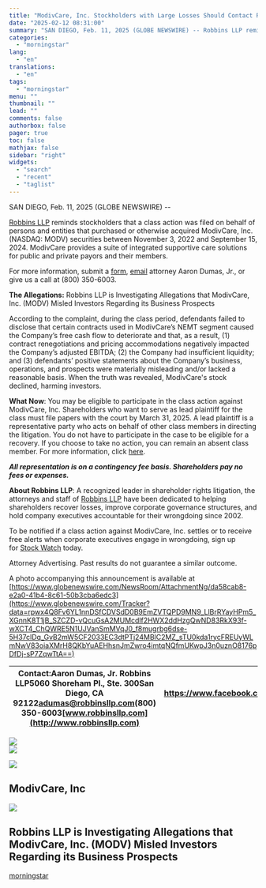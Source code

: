 ```yaml
---
title: "ModivCare, Inc. Stockholders with Large Losses Should Contact Robbins LLP for Information About the MODV Class Action Lawsuit"
date: "2025-02-12 08:31:00"
summary: "SAN DIEGO, Feb. 11, 2025 (GLOBE NEWSWIRE) -- Robbins LLP reminds stockholders that a class action was filed on behalf of persons and entities that purchased or otherwise acquired ModivCare, Inc. (NASDAQ: MODV) securities between November 3, 2022 and September 15, 2024. ModivCare provides a suite of integrated supportive care..."
categories:
  - "morningstar"
lang:
  - "en"
translations:
  - "en"
tags:
  - "morningstar"
menu: ""
thumbnail: ""
lead: ""
comments: false
authorbox: false
pager: true
toc: false
mathjax: false
sidebar: "right"
widgets:
  - "search"
  - "recent"
  - "taglist"
---
```


SAN DIEGO, Feb. 11, 2025 (GLOBE NEWSWIRE) --

[Robbins LLP](https://www.globenewswire.com/Tracker?data=LDNpWHzmV_ymjMZGZ_srNsP-9iqX_O_d1opPE6QCY8oKsIJCKYwHh7qldcobDw7XFHQVo09ps63ogrUy6L83bBjOL0Bqf1mRjx_BBa0J3vk=) reminds stockholders that a class action was filed on behalf of persons and entities that purchased or otherwise acquired ModivCare, Inc. (NASDAQ: MODV) securities between November 3, 2022 and September 15, 2024. ModivCare provides a suite of integrated supportive care solutions for public and private payors and their members.

For more information, submit a [form](https://www.globenewswire.com/Tracker?data=0jQ4n_IBfOxnhHRz1-SGp1mCDtthGBJ4rSgr_RcNlTABqXSp1YJTM9replF3XYYD2oy7hkgEEC36WV62n9msdhoQshji1m8u7FNe9b2rAZs=), [email](https://www.globenewswire.com/Tracker?data=9pium6rkD-0i0s9EttB4km05Ni7PT0_gpmX6Mx1i1NVxxjQCbr4YASQlfjT-5QjZdjpHkc-53AZecvVlisBJpg==) attorney Aaron Dumas, Jr., or give us a call at (800) 350-6003.

**The Allegations:** Robbins LLP is Investigating Allegations that ModivCare, Inc. (MODV) Misled Investors Regarding its Business Prospects

According to the complaint, during the class period, defendants failed to disclose that certain contracts used in ModivCare’s NEMT segment caused the Company’s free cash flow to deteriorate and that, as a result, (1) contract renegotiations and pricing accommodations negatively impacted the Company’s adjusted EBITDA; (2) the Company had insufficient liquidity; and (3) defendants’ positive statements about the Company’s business, operations, and prospects were materially misleading and/or lacked a reasonable basis. When the truth was revealed, ModivCare's stock declined, harming investors.

**What Now**: You may be eligible to participate in the class action against ModivCare, Inc. Shareholders who want to serve as lead plaintiff for the class must file papers with the court by March 31, 2025. A lead plaintiff is a representative party who acts on behalf of other class members in directing the litigation. You do not have to participate in the case to be eligible for a recovery. If you choose to take no action, you can remain an absent class member. For more information, click [here](https://www.globenewswire.com/Tracker?data=IPLSKGKHufbCc0JrBqSC5WvdhkdW5jt-b3P-2ISJRHHW8h176RasNYb3ytPskai1qjsd2Fqgtn51X2FE2mu0dWZqUzz7DXb5xuyoTmI2VZQ=).

***All representation is on a contingency fee basis. Shareholders pay no fees or expenses.***

**About Robbins LLP**: A recognized leader in shareholder rights litigation, the attorneys and staff of [Robbins LLP](https://www.globenewswire.com/Tracker?data=lxT_jHq94Q7UoCq1kI03Obdjg0gULmpseTeNlb_RKUis34ig47v9huge1WhfvtGfTuc1p_GTjRZ5bzQzvRZf9Q==) have been dedicated to helping shareholders recover losses, improve corporate governance structures, and hold company executives accountable for their wrongdoing since 2002.

To be notified if a class action against ModivCare, Inc. settles or to receive free alerts when corporate executives engage in wrongdoing, sign up for [Stock Watch](https://www.globenewswire.com/Tracker?data=VE958MDt2w7la63NbrVEQBiGtZRCBQKWjx6aROmDGju20EucXPKvYBoqUR3w6MMCvN4GyZrdcixQ_4k59nvjrp004VXzfgfaKocjgf6V68M=) today.

Attorney Advertising. Past results do not guarantee a similar outcome.

A photo accompanying this announcement is available at [https://www.globenewswire.com/NewsRoom/AttachmentNg/da58cab8-e2a0-41b4-8c61-50b3cba6edc3](https://www.globenewswire.com/Tracker?data=rpwx4Q8Fv6YL1nnDSfCDVSdD0B9EmZVTQPD9MN9_LlBrRYayHPm5_XGnnK8T1jB_SZCZD-vQcuGsA2MUMcdlf2HWX2ddHzgQwND83RkX93f-wXCT4_ChQWRE5N1UJVanSmMVqJ0_f8mugrbg6dse-5H37clDq_GvB2mW5CF2033EC3dtPTj24MBlC2MZ_sTU0kda1rycFREUyWLmNwV83oiaXMrH8QKbYuAEHhsnJmZwro4imtqNQfmUKwpJ3n0uznO8176pDfDj-sP7ZqwTtA==)

  


| Contact:Aaron Dumas, Jr. Robbins LLP5060 Shoreham Pl., Ste. 300San Diego, CA 92122[adumas@robbinsllp.com](mailto:adumas@robbinsllp.com)(800) 350-6003[www.robbinsllp.com](http://www.robbinsllp.com) | <https://www.facebook.com/RobbinsLLP/><https://www.linkedin.com/company/robbins-llp/> |
| --- | --- |

 ![](https://www.globenewswire.com/newsroom/ti?nf=OTM1Njk0NyM2NzQ2OTYyIzIwMTExNjQ=)   
 ![](https://ml.globenewswire.com/media/NGExMGU0YzMtMDllMC00MjA5LThkMDktN2Q0ZGYzZGQ5ODZiLTEwMjI3Mzc=/tiny/Robbins-LLP.png)

 [![](https://ml.globenewswire.com/media/f6c754ad-b344-4389-a551-cf97ce05752e/small/robbins-llp-logo-white-background1583450-1-png.png)](https://www.globenewswire.com/NewsRoom/AttachmentNg/f6c754ad-b344-4389-a551-cf97ce05752e)

ModivCare, Inc
--------------

  [![](https://ml.globenewswire.com/media/da58cab8-e2a0-41b4-8c61-50b3cba6edc3/medium/modivcare-inc.png)](https://www.globenewswire.com/NewsRoom/AttachmentNg/da58cab8-e2a0-41b4-8c61-50b3cba6edc3/en) 

Robbins LLP is Investigating Allegations that ModivCare, Inc. (MODV) Misled Investors Regarding its Business Prospects
----------------------------------------------------------------------------------------------------------------------

[morningstar](https://www.morningstar.com/news/globe-newswire/9356947/modivcare-inc-stockholders-with-large-losses-should-contact-robbins-llp-for-information-about-the-modv-class-action-lawsuit)
